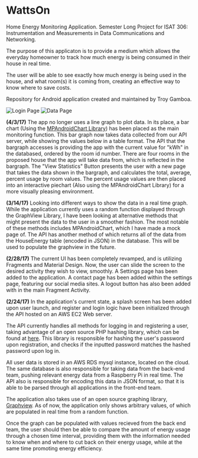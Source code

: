 # WattsOn
Home Energy Monitoring Application. Semester Long Project for ISAT 306: Instrumentation and Measurements in Data Communications and Networking.

The purpose of this applicaton is to provide a medium which allows the everyday homeowner to track how much energy is being consumed in their house in real time.

The user will be able to see exactly how much energy is being used in the house, and what room(s) it is coming from, creating an effective way to know where to save costs.

Repository for Android application created and maintained by Troy Gamboa.

![Login Page](http://i.imgur.com/rZrlPdD.png "Screenshot of Login Page") ![Data Page](http://i.imgur.com/P8EFs51.png "Screenshot of Data Page")

**(4/3/17)**
	The app no longer uses a line graph to plot data. In its place, a bar chart (Using the [MPAndroidChart Library](https://github.com/PhilJay/MPAndroidChart)) has been placed as the main monitoring function. This bar graph now takes data collected from our API server, while showing the values below in a table format. The API that the bargraph accesses is providing the app with the current value for "kWh" in the databased, ordered by the room id number. There are four rooms in the proposed house that the app will take data from, which is reflected in the bargraph. The "View Statistics" Button presents the user with a new page that takes the data shown in the bargraph, and calculates the total, average, percent usage by room values. The percent usage values are then placed into an interactive piechart (Also using the MPAndroidChart Library) for a more visually pleasing environment. 


**(3/14/17)**
	Looking into different ways to show the data in a real time graph. While the application currently uses a random function displayed through the GraphView Library, I have been looking at alternative methods that might present the data to the user in a smoother fashion. The most notable of these methods includes MPAndroidChart, which I have made a mock page of. The API has another method of which returns all of the data from the HouseEnergy table (encoded in JSON) in the database. This will be used to populate the graphview in the future. 

**(2/28/17)**
	The current UI has been completely revamped, and is utilizing Fragments and Material Design. Now, the user can slide the screen to the desired activity they wish to view, smoothly. A Settings page has been added to the application. A contact page has been added within the settings page, featuring our social media sites. A logout button has also been added with in the main Fragment Activity.

**(2/24/17)**
  In the application's current state, a splash screen has been added upon user launch, and register and login logic have been initialized through the API hosted on an AWS EC2 Web server.   
  
  The API currently handles all methods for logging in and registering a user, taking advantage of an open source PHP hashing library, which can be found at [here](https://github.com/ircmaxell/password_compat). This library is responsible for hashing the user's password upon registration, and checks if the inputted password matches the hashed password upon log in.   
  
  All user data is stored in an AWS RDS mysql instance, located on the cloud. The same database is also responsible for taking data from the back-end team, pushing relevant energy data from a Raspberry Pi in real time. The API also is responsible for encoding this data in JSON format, so that it is able to be parsed through all applications in the front-end team.   
  
  The application also takes use of an open source graphing library, [Graphview](http://www.android-graphview.org/). As of now, the application only shows arbitrary values, of which are populated in real time from a random function.   
  
  Once the graph can be populated with values recieved from the back end team, the user should then be able to compare the amount of energy usage through a chosen time interval, providing them with the information needed to know when and where to cut back on their energy usage, while at the same time promoting energy efficiency.
